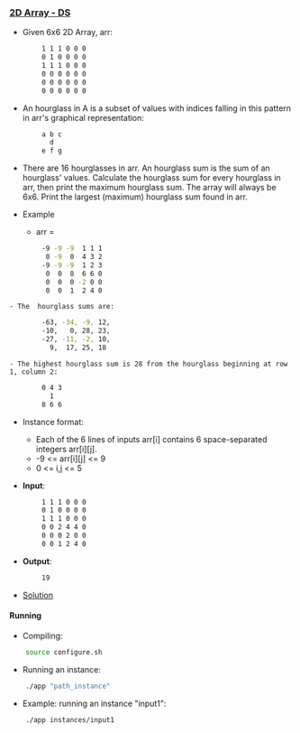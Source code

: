 ### [2D Array - DS](https://www.hackerrank.com/challenges/2d-array/problem)
- Given 6x6 2D Array, arr:
````bash
        1 1 1 0 0 0
        0 1 0 0 0 0
        1 1 1 0 0 0
        0 0 0 0 0 0
        0 0 0 0 0 0
        0 0 0 0 0 0
````
- An hourglass in A is a subset of values with indices falling in this pattern in arr's graphical representation:
````bash
        a b c
          d
        e f g
````
- There are 16 hourglasses in arr. An hourglass sum is the sum of an hourglass' values. Calculate the hourglass sum for every hourglass in arr, then print the maximum hourglass sum. The array will always be 6x6. Print the largest (maximum) hourglass sum found in arr.

- Example
    - arr =
````bash
        -9 -9 -9  1 1 1 
         0 -9  0  4 3 2
        -9 -9 -9  1 2 3
         0  0  8  6 6 0
         0  0  0 -2 0 0
         0  0  1  2 4 0
````
    - The  hourglass sums are:
````bash
        -63, -34, -9, 12,
        -10,   0, 28, 23,
        -27, -11, -2, 10,
          9,  17, 25, 18
````
    - The highest hourglass sum is 28 from the hourglass beginning at row 1, column 2:
````bash
        0 4 3
          1
        8 6 6
````

- Instance format:
    - Each of the 6 lines of inputs arr[i] contains 6 space-separated integers arr[i][j]. 
    - -9 <= arr[i][j] <= 9
    - 0 <= i,j <= 5

- **Input**:
````bash
        1 1 1 0 0 0
        0 1 0 0 0 0
        1 1 1 0 0 0
        0 0 2 4 4 0
        0 0 0 2 0 0
        0 0 1 2 4 0
````

- **Output**:
````bash
        19
````

- [Solution](main.cpp)

#### Running
- Compiling:
````bash
    source configure.sh
````

- Running an instance:
````bash
    ./app "path_instance"
````

- Example: running an instance "input1":
````bash
    ./app instances/input1
````
